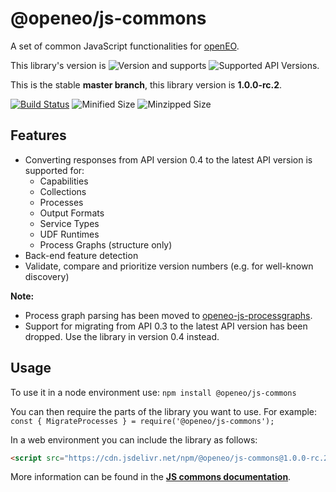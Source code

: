 # @openeo/js-commons

A set of common JavaScript functionalities for [openEO](http://openeo.org).

This library's version is ![Version](https://img.shields.io/github/package-json/v/Open-EO/openeo-js-commons/master) and supports ![Supported API Versions](https://img.shields.io/github/package-json/apiVersions/Open-Eo/openeo-js-commons/master).

This is the stable **master branch**, this library version is **1.0.0-rc.2**.

[![Build Status](https://travis-ci.org/Open-EO/openeo-js-commons.svg?branch=master)](https://travis-ci.org/Open-EO/openeo-js-commons)
![Minified Size](https://img.shields.io/bundlephobia/min/@openeo/js-commons/1.0.0-rc.2)
![Minzipped Size](https://img.shields.io/bundlephobia/minzip/@openeo/js-commons/1.0.0-rc.2)

## Features
- Converting responses from API version 0.4 to the latest API version is supported for:
    - Capabilities
    - Collections
    - Processes
    - Output Formats
    - Service Types
    - UDF Runtimes
    - Process Graphs (structure only)
- Back-end feature detection
- Validate, compare and prioritize version numbers (e.g. for well-known discovery)

**Note:** 
- Process graph parsing has been moved to [openeo-js-processgraphs](https://github.com/Open-EO/openeo-js-processgraphs).
- Support for migrating from API 0.3 to the latest API version has been dropped. Use the library in version 0.4 instead.

## Usage

To use it in a node environment use: `npm install @openeo/js-commons`

You can then require the parts of the library you want to use. For example: `const { MigrateProcesses } = require('@openeo/js-commons');`

In a web environment you can include the library as follows:

```html
<script src="https://cdn.jsdelivr.net/npm/@openeo/js-commons@1.0.0-rc.2/dist/main.min.js"></script>
```
<!-- When releasing a stable release, change the version to @1 instead of 1.0.0 to allow backward-compatible upgrades -->

More information can be found in the [**JS commons documentation**](https://open-eo.github.io/openeo-js-commons/1.0.0-rc.2/).